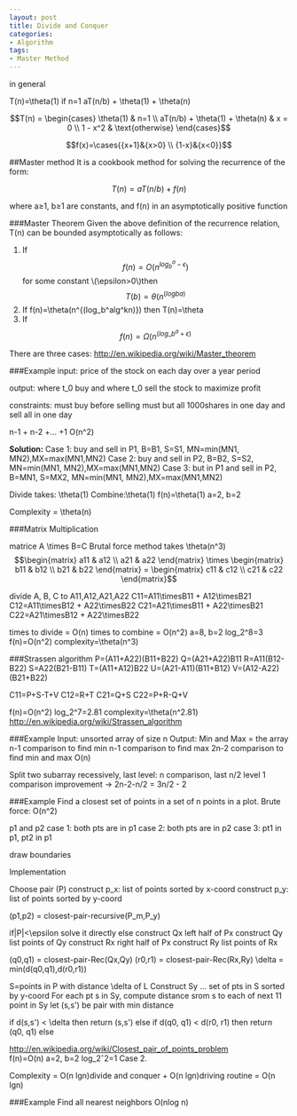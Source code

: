 ```yaml
---
layout: post
title: Divide and Conquer
categories:
- Algorithm
tags:
- Master Method
---
```

in general 

T(n)=\theta(1)  if n=1
aT(n/b) + \theta(1) + \theta(n)

$$T(n) = \begin{cases} \theta(1) & n=1 
\\  aT(n/b) + \theta(1) + \theta(n) & x = 0 
\\ 1 - x^2 & \text{otherwise} \end{cases}$$	

$$f(x)=\cases{{x+1}&{x>0} \\ {1-x}&{x<0}}$$


##Master method
It is a cookbook method for solving the recurrence of the form:

$$T(n)= aT(n/b) + f(n)$$

where a≥1, b≥1 are constants, and f(n) in an asymptotically positive function

###Master Theorem 
Given the above definition of the recurrence relation, T(n) can be bounded asymptotically as follows:
 
1. If $$f(n)=O(n^{log_b^a - \epsilon})$$ for some constant \\(\epsilon>0\\)then $$T(b)=\theta(n^(logba)$$
2. If f(n)=\theta(n^{(log\_b^alg^kn)}) then T(n)=\theta
3. If $$f(n)=\Omega(n^({log\_b^a+\epsilon})$$

There are three cases:
http://en.wikipedia.org/wiki/Master_theorem

###Example
input: price of the stock on each day over a year period

output: where t_0 buy and where t_0 sell the stock to maximize profit

constraints: 
must buy before selling
must but all 1000shares in one day and sell all in one day

n-1 + n-2 +... +1
O(n^2)

**Solution:**
Case 1: buy and sell in P1, B=B1, S=S1, 
MN=min(MN1, MN2),MX=max(MN1,MN2)
Case 2: buy and sell in P2, B=B2, S=S2,
MN=min(MN1, MN2),MX=max(MN1,MN2)
Case 3: but in P1 and sell in P2, B=MN1, S=MX2,
MN=min(MN1, MN2),MX=max(MN1,MN2)

Divide takes: \theta(1)
Combine:\theta(1)
f(n)=\theta(1)
a=2, b=2

Complexity = \theta(n)

###Matrix Multiplication

matrice A \times B=C
Brutal force method takes \theta(n^3) 
$$\begin{matrix} a11 & a12 \\ a21 & a22 \end{matrix} \times \begin{matrix} b11 & b12 \\ b21 & b22 \end{matrix} = \begin{matrix} c11 & c12 \\ c21 & c22 \end{matrix}$$	

divide A, B, C to A11,A12,A21,A22
C11=A11\timesB11 + A12\timesB21
C12=A11\timesB12 + A22\timesB22
C21=A21\timesB11 + A22\timesB21
C22=A21\timesB12 + A22\timesB22

times to divide = O(n)
times to combine = O(n^2)
a=8, b=2
log_2^8=3
f(n)=O(n^2)
complexity=\theta(n^3)

###Strassen algorithm
P=(A11+A22)(B11+B22)
Q=(A21+A22)B11
R=A11(B12-B22)
S=A22(B21-B11)
T=(A11+A12)B22
U=(A21-A11)(B11+B12)
V=(A12-A22)(B21+B22)

C11=P+S-T+V
C12=R+T
C21=Q+S
C22=P+R-Q+V

f(n)=O(n^2)
log_2^7=2.81
complexity=\theta(n^2.81)
<http://en.wikipedia.org/wiki/Strassen_algorithm>

###Example
Input: unsorted array of size n
Output: Min and Max = the array
n-1 comparison to find min
n-1 comparison to find max
2n-2 comparison to find min and max
O(n)

Split two subarray recessively, 
last level: n comparison, last n/2 level 1 comparison
improvement -> 2n-2-n/2 = 3n/2 - 2

###Example
Find a closest set of points in a set of n points in a plot. 
Brute force: O(n^2)

p1 and p2
case 1: both pts are in p1
case 2: both pts are in p2
case 3: pt1 in p1, pt2 in p1

draw boundaries 


Implementation 

Choose  pair (P)
construct p_x: list of points sorted by x-coord
construct p_y: list of points sorted by y-coord

(p1,p2) = closest-pair-recursive(P_m,P_y)

if|P|<\epsilon
	solve it directly
else
	construct Qx left half of Px
	construct Qy list points of Qy
	construct Rx right half of Px
	construct Ry list points of Rx
	
(q0,q1) = closest-pair-Rec(Qx,Qy)
(r0,r1) = closest-pair-Rec(Rx,Ry)
\delta = min(d(q0,q1),d(r0,r1))	

S=points in P with distance \delta of L
Construct Sy ... set of pts in S sorted by y-coord
For each pt s in Sy, compute distance
	srom s to each of next 11 point in Sy let (s,s') be pair with min distance
	
if d(s,s') < \delta then
	return (s,s')
else if d(q0, q1) < d(r0, r1) then
	return (q0, q1)
else
		
	
<http://en.wikipedia.org/wiki/Closest_pair_of_points_problem>	
f(n)=O(n)
a=2, b=2
log_2ˆ2=1 
Case 2.

Complexity = O(n lgn)divide and conquer + O(n lgn)driving routine = O(n lgn) 


###Example
Find all nearest neighbors 
O(nlog n)